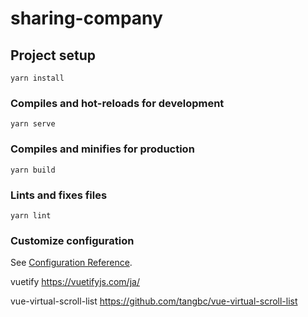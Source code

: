 # sharing-company

## Project setup
```
yarn install
```

### Compiles and hot-reloads for development
```
yarn serve
```

### Compiles and minifies for production
```
yarn build
```

### Lints and fixes files
```
yarn lint
```

### Customize configuration
See [Configuration Reference](https://cli.vuejs.org/config/).


vuetify 
https://vuetifyjs.com/ja/

vue-virtual-scroll-list
https://github.com/tangbc/vue-virtual-scroll-list